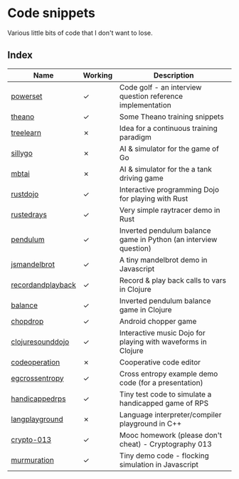 # Code snippets

Various little bits of code that I don't want to lose.

## Index

| Name | Working | Description |
| ---- | ------- | ----------- |
| [powerset](powerset) | ✓ | Code golf - an interview question reference implementation |
| [theano](theano) | ✓ | Some Theano training snippets |
| [treelearn](treelearn) | ✗ | Idea for a continuous training paradigm |
| [sillygo](sillygo) | ✗ | AI & simulator for the game of Go |
| [mbtai](mbtai) | ✗ | AI & simulator for the a tank driving game |
| [rustdojo](rustdojo) | ✓ | Interactive programming Dojo for playing with Rust |
| [rustedrays](rustedrays) | ✓ | Very simple raytracer demo in Rust |
| [pendulum](pendulum) | ✓ | Inverted pendulum balance game in Python (an interview question) |
| [jsmandelbrot](jsmandelbrot) | ✓ | A tiny mandelbrot demo in Javascript |
| [recordandplayback](recordandplayback) | ✓ | Record & play back calls to vars in Clojure |
| [balance](balance) | ✓ | Inverted pendulum balance game in Clojure |
| [chopdrop](chopdrop) | ✓ | Android chopper game |
| [clojuresounddojo](clojuresounddojo) | ✓ | Interactive music Dojo for playing with waveforms in Clojure |
| [codeoperation](codeoperation) | ✗ | Cooperative code editor |
| [egcrossentropy](egcrossentropy) | ✓ | Cross entropy example demo code (for a presentation) |
| [handicappedrps](handicappedrps) | ✓ | Tiny test code to simulate a handicapped game of RPS |
| [langplayground](langplayground) | ✗ | Language interpreter/compiler playground in C++ |
| [crypto-013](crypto-013) | ✓ | Mooc homework (please don't cheat) - Cryptography 013 |
| [murmuration](murmuration) | ✓ | Tiny demo code - flocking simulation in Javascript |
